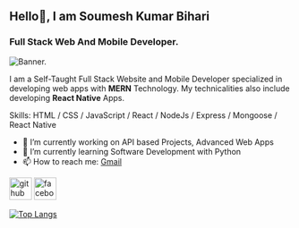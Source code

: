 ## Hello👋, I am Soumesh Kumar Bihari
### Full Stack Web And Mobile Developer.
![Banner.](https://res.cloudinary.com/diawchulw/image/upload/v1640151465/portfolio/Full_Stack_s6qkk0.png)

I am a Self-Taught Full Stack Website and Mobile Developer specialized in developing web apps with **MERN** Technology. My technicalities also include developing **React Native** Apps.

Skills: HTML / CSS / JavaScript / React / NodeJs / Express / Mongoose / React Native

- 🔭 I’m currently working on  API based Projects, Advanced Web Apps
- 🌱 I’m currently learning Software Development with Python
- 📫 How to reach me: [Gmail](mailto:soumeshkumar57@gmail.com) 


[<img src='https://cdn.jsdelivr.net/npm/simple-icons@3.0.1/icons/github.svg' alt='github' height='40'>](https://github.com/Soumesh2019)  [<img src='https://cdn.jsdelivr.net/npm/simple-icons@3.0.1/icons/facebook.svg' alt='facebook' height='40'>](https://www.facebook.com/soumesh97)  

[![Top Langs](https://github-readme-stats.vercel.app/api/top-langs/?username=Soumesh2019)](https://github.com/anuraghazra/github-readme-stats)


